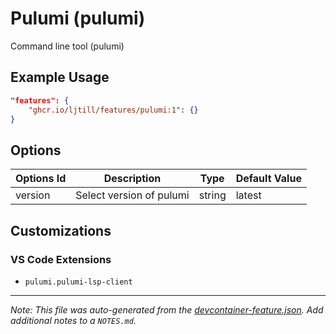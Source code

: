 
# Pulumi (pulumi)

Command line tool (pulumi)

## Example Usage

```json
"features": {
    "ghcr.io/ljtill/features/pulumi:1": {}
}
```

## Options

| Options Id | Description | Type | Default Value |
|-----|-----|-----|-----|
| version | Select version of pulumi | string | latest |

## Customizations

### VS Code Extensions

- `pulumi.pulumi-lsp-client`



---

_Note: This file was auto-generated from the [devcontainer-feature.json](https://github.com/ljtill/features/blob/main/src/pulumi/devcontainer-feature.json).  Add additional notes to a `NOTES.md`._
